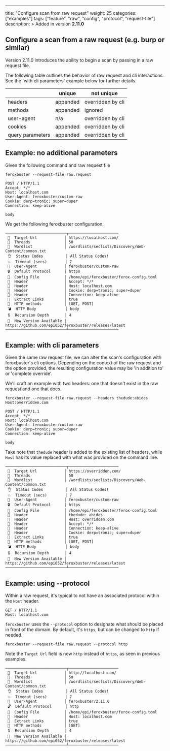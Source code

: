 ---
title: "Configure scan from raw request"
weight: 25
categories: ["examples"]
tags: ["feature", "raw", "config", "protocol", "request-file"]
description: >
  Added in version **2.11.0**

## Configure a scan from a raw request (e.g. burp or similar)

Version 2.11.0 introduces the ability to begin a scan by passing in a raw request file. 

The following table outlines the behavior of raw request and cli interactions. See the 'with cli parameters' example below for further details.

|                  | unique   | not unique        |
|------------------|----------|-------------------|
| headers          | appended | overridden by cli |
| methods          | appended | ignored           |
| user-agent       | n/a      | overridden by cli |
| cookies          | appended | overridden by cli |
| query parameters | appended | overridden by cli |

## Example: no additional parameters

Given the following command and raw request file

```
feroxbuster --request-file raw.request
```

```
POST / HTTP/1.1
Accept: */*
Host: localhost.com
User-Agent: feroxbuster/custom-raw
Cookie: derp=tronic; super=duper
Connection: keep-alive

body

```

We get the following feroxbuster configuration.

```
───────────────────────────┬──────────────────────
 🎯  Target Url            │ https://localhost.com/
 🚀  Threads               │ 50
 📖  Wordlist              │ /wordlists/seclists/Discovery/Web-Content/common.txt
 👌  Status Codes          │ All Status Codes!
 💥  Timeout (secs)        │ 7
 🦡  User-Agent            │ feroxbuster/custom-raw
 🔒  Default Protocol      │ https
 💉  Config File           │ /home/epi/feroxbuster/ferox-config.toml
 🤯  Header                │ Accept: */*
 🤯  Header                │ Host: localhost.com
 🤯  Header                │ Cookie: derp=tronic; super=duper
 🤯  Header                │ Connection: keep-alive
 🔎  Extract Links         │ true
 🏁  HTTP methods          │ [GET, POST]
 💣  HTTP Body             │ body 
 🔃  Recursion Depth       │ 4
 🎉  New Version Available │ https://github.com/epi052/feroxbuster/releases/latest
───────────────────────────┴──────────────────────
```

## Example: with cli parameters

Given the same raw request file, we can alter the scan's configuration with feroxbuster's cli options. Depending on the context of the raw request and the option provided, the resulting configuration value may be 'in addition to' or 'complete override'. 

We'll craft an example with two headers: one that doesn't exist in the raw request and one that does.

```
feroxbuster --request-file raw.request --headers thedude:abides Host:overridden.com
```

```
POST / HTTP/1.1
Accept: */*
Host: localhost.com
User-Agent: feroxbuster/custom-raw
Cookie: derp=tronic; super=duper
Connection: keep-alive

body

```

Take note that `thedude` header is added to the existing list of headers, while `Host` has its value replaced with what was provided on the command line.

```
───────────────────────────┬──────────────────────
 🎯  Target Url            │ https://overridden.com/
 🚀  Threads               │ 50
 📖  Wordlist              │ /wordlists/seclists/Discovery/Web-Content/common.txt
 👌  Status Codes          │ All Status Codes!
 💥  Timeout (secs)        │ 7
 🦡  User-Agent            │ feroxbuster/custom-raw
 🔒  Default Protocol      │ https
 💉  Config File           │ /home/epi/feroxbuster/ferox-config.toml
 🤯  Header                │ thedude: abides
 🤯  Header                │ Host: overridden.com
 🤯  Header                │ Accept: */*
 🤯  Header                │ Connection: keep-alive
 🤯  Header                │ Cookie: derp=tronic; super=duper
 🔎  Extract Links         │ true
 🏁  HTTP methods          │ [GET, POST]
 💣  HTTP Body             │ body 
 🔃  Recursion Depth       │ 4
 🎉  New Version Available │ https://github.com/epi052/feroxbuster/releases/latest
───────────────────────────┴──────────────────────
```

## Example: using --protocol

Within a raw request, it's typical to not have an associated protocol within the `Host` header.

```
GET / HTTP/1.1
Host: localhost.com
```

`feroxbuster` uses the `--protocol` option to designate what should be placed in front of the domain. By default, it's `https`, but can be changed to `http` if needed.

```
feroxbuster --request-file raw.request --protocol http
```

Note the `Target Url` field is now `http` instead of `https`, as seen in previous examples.

```
───────────────────────────┬──────────────────────
 🎯  Target Url            │ http://localhost.com/
 🚀  Threads               │ 50
 📖  Wordlist              │ /wordlists/seclists/Discovery/Web-Content/common.txt
 👌  Status Codes          │ All Status Codes!
 💥  Timeout (secs)        │ 7
 🦡  User-Agent            │ feroxbuster/2.11.0
 🔓  Default Protocol      │ http
 💉  Config File           │ /home/epi/feroxbuster/ferox-config.toml
 🤯  Header                │ Host: localhost.com
 🔎  Extract Links         │ true
 🏁  HTTP methods          │ [GET]
 🔃  Recursion Depth       │ 4
 🎉  New Version Available │ https://github.com/epi052/feroxbuster/releases/latest
───────────────────────────┴──────────────────────
```